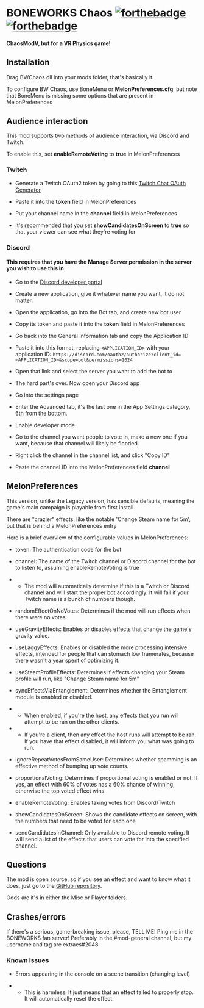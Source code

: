 # BONEWORKS Chaos [![forthebadge](https://forthebadge.com/images/badges/contains-tasty-spaghetti-code.svg)](https://forthebadge.com) [![forthebadge](https://forthebadge.com/images/badges/works-on-my-machine.svg)](https://forthebadge.com)
#### ChaosModV, but for a VR Physics game!

## Installation

Drag BWChaos.dll into your mods folder, that's basically it.

To configure BW Chaos, use BoneMenu or **MelonPreferences.cfg**, but note that BoneMenu is missing some options that are present in MelonPreferences

## Audience interaction

This mod supports two methods of audience interaction, via Discord and Twitch.

To enable this, set **enableRemoteVoting** to **true** in MelonPreferences

### Twitch

- Generate a Twitch OAuth2 token by going to this [Twitch Chat OAuth Generator](https://twitchapps.com/tmi/)

- Paste it into the **token** field in MelonPreferences

- Put your channel name in the **channel** field in MelonPreferences

- It's recommended that you set **showCandidatesOnScreen** to **true** so that your viewer can see what they're voting for

### Discord

#### This requires that you have the Manage Server permission in the server you wish to use this in.

- Go to the [Discord developer portal](https://discord.com/developers/applications)

- Create a new application, give it whatever name you want, it do not matter.

- Open the application, go into the Bot tab, and create new bot user

- Copy its token and paste it into the **token** field in MelonPreferences

- Go back into the General Information tab and copy the Application ID

- Paste it into this format, replacing `<APPLICATION_ID>` with your application ID: `https://discord.com/oauth2/authorize?client_id=<APPLICATION_ID>&scope=bot&permissions=1024`

- Open that link and select the server you want to add the bot to

- The hard part's over. Now open your Discord app

- Go into the settings page

- Enter the Advanced tab, it's the last one in the App Settings category, 6th from the bottom.

- Enable developer mode

- Go to the channel you want people to vote in, make a new one if you want, because that channel will likely be flooded.

- Right click the channel in the channel list, and click "Copy ID"

- Paste the channel ID into the MelonPreferences field **channel**

## MelonPreferences

This version, unlike the Legacy version, has sensible defaults, meaning the game's main campaign is playable from first install.

There are "crazier" effects, like the notable 'Change Steam name for 5m', but that is behind a MelonPreferences entry

Here is a brief overview of the configurable values in MelonPreferences:

- token: The authentication code for the bot

- channel: The name of the Twitch channel or Discord channel for the bot to listen to, assuming enableRemoteVoting is true

- - The mod will automatically determine if this is a Twitch or Discord channel and will start the proper bot accordingly. It will fail if your Twitch name is a bunch of numbers though.

- randomEffectOnNoVotes: Determines if the mod will run effects when there were no votes.

- useGravityEffects: Enables or disables effects that change the game's gravity value.

- useLaggyEffects: Enables or disabled the more processing intensive effects, intended for people that can stomach low framerates, because there wasn't a year spent of optimizing it.

- useSteamProfileEffects: Determines if effects changing your Steam profile will run, like "Change Steam name for 5m"

- syncEffectsViaEntanglement: Determines whether the Entanglement module is enabled or disabled. 

- - When enabled, if you're the host, any effects that you run will attempt to be ran on the other clients.

- - If you're a client, then any effect the host runs will attempt to be ran. If you have that effect disabled, it will inform you what was going to run.

- ignoreRepeatVotesFromSameUser: Determines whether spamming is an effective method of bumping up vote counts.

- proportionalVoting: Determines if proportional voting is enabled or not. If yes, an effect with 60% of votes has a 60% chance of winning, otherwise the top voted effect wins.

- enableRemoteVoting: Enables taking votes from Discord/Twitch

- showCandidatesOnScreen: Shows the candidate effects on screen, with the numbers that need to be voted for each one

- sendCandidatesInChannel: Only available to Discord remote voting. It will send a list of the effects that users can vote for into the specified channel.

## Questions

The mod is open source, so if you see an effect and want to know what it does, just go to the [GitHub repository](https://github.com/extraes/BW-Chaos/tree/rewrite/BW%20Chaos/Effects).

Odds are it's in either the Misc or Player folders.

## Crashes/errors

If there's a serious, game-breaking issue, please, TELL ME! Ping me in the BONEWORKS fan server! Preferably in the #mod-general channel, but my username and tag are extraes#2048

### Known issues

- Errors appearing in the console on a scene transition (changing level)

- - This is harmless. It just means that an effect failed to properly stop. It will automatically reset the effect.